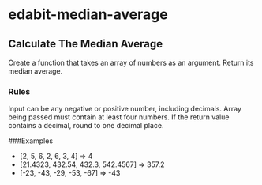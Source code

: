 # edabit-median-average
## Calculate The Median Average

Create a function that takes an array of numbers as an argument. Return its median average.

### Rules
Input can be any negative or positive number, including decimals.
Array being passed must contain at least four numbers.
If the return value contains a decimal, round to one decimal place.

###Examples

* [2, 5, 6, 2, 6, 3, 4] => 4
* [21.4323, 432.54, 432.3, 542.4567] => 357.2
* [-23, -43, -29, -53, -67] => -43
